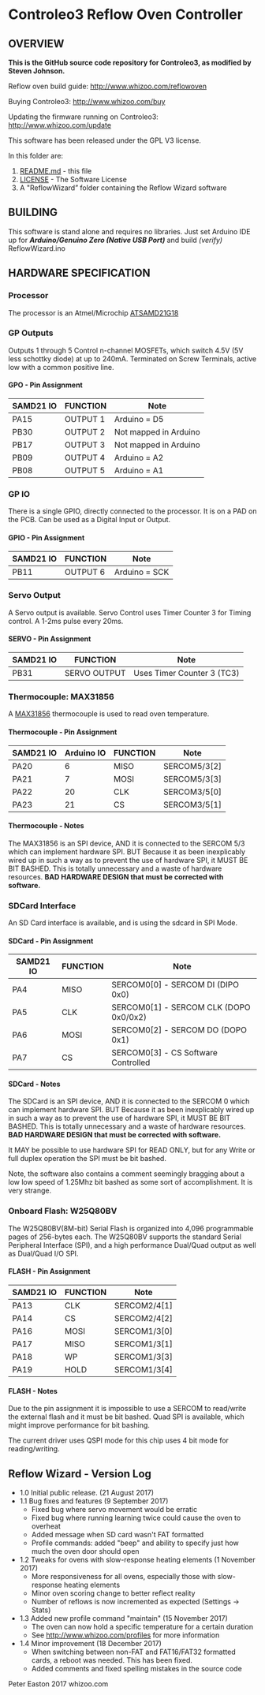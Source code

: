 # Controleo3 Reflow Oven Controller

## OVERVIEW

**This is the GitHub source code repository for Controleo3, as modified by Steven Johnson.**

Reflow oven build guide:
<http://www.whizoo.com/reflowoven>

Buying Controleo3:
<http://www.whizoo.com/buy>

Updating the firmware running on Controleo3:
<http://www.whizoo.com/update>

This software has been released under the GPL V3 license.

In this folder are:

1. [README.md](./README.md) - this file
2. [LICENSE](./LICENSE) - The Software License
3. A "ReflowWizard” folder containing the Reflow Wizard software

## BUILDING

This software is stand alone and requires no libraries.  Just set Arduino IDE up for ***Arduino/Genuino Zero (Native USB Port)*** and build *(verify)* ReflowWizard.ino

## HARDWARE SPECIFICATION

### Processor

The processor is an Atmel/Microchip [ATSAMD21G18](http://www.microchip.com/wwwproducts/en/ATsamd21g18)

### GP Outputs

Outputs 1 through 5 Control n-channel MOSFETs, which switch 4.5V (5V less schottky diode) at up to 240mA.  Terminated on Screw Terminals, active low with a common positive line.

#### GPO - Pin Assignment

| SAMD21 IO     | FUNCTION      | Note                  |
| ------------- | ------------- | --------------------- |
| PA15          | OUTPUT 1      | Arduino = D5          |
| PB30          | OUTPUT 2      | Not mapped in Arduino |
| PB17          | OUTPUT 3      | Not mapped in Arduino |
| PB09          | OUTPUT 4      | Arduino = A2          |
| PB08          | OUTPUT 5      | Arduino = A1          |

### GP IO

There is a single GPIO, directly connected to the processor.  It is on a PAD on the PCB.  Can be used as a Digital Input or Output.

#### GPIO - Pin Assignment

| SAMD21 IO     | FUNCTION      | Note          |
| ------------- | ------------- | ------------- |
| PB11          | OUTPUT 6      | Arduino = SCK |

### Servo Output

A Servo output is available.  Servo Control uses Timer Counter 3 for Timing control.  A 1-2ms pulse every 20ms.

#### SERVO - Pin Assignment

| SAMD21 IO     | FUNCTION      | Note          |
| ------------- | ------------- | ------------- |
| PB31          | SERVO OUTPUT  | Uses Timer Counter 3 (TC3) |

### Thermocouple: MAX31856

A [MAX31856](http://datasheets.maximintegrated.com/en/ds/MAX31856.pdf) thermocouple is used to read oven temperature.

#### Thermocouple - Pin Assignment

| SAMD21 IO     | Arduino IO | FUNCTION      | Note         |
| ------------- | ------------- | ------------ | ------------- |
| PA20          | 6 | MISO           | SERCOM5/3[2] |
| PA21          | 7 | MOSI           | SERCOM5/3[3] |
| PA22          | 20 | CLK          | SERCOM3/5[0] |
| PA23          | 21 | CS          | SERCOM3/5[1] |

#### Thermocouple - Notes

The MAX31856 is an SPI device, AND it is connected to the SERCOM 5/3 which can implement hardware SPI.  BUT Because it as been inexplicably wired up in such a way as to prevent the use of hardware SPI, it MUST BE BIT BASHED.  This is totally unnecessary and a waste of hardware resources.  **BAD HARDWARE DESIGN that must be corrected with software.**

### SDCard Interface

An SD Card interface is available, and is using the sdcard in SPI Mode.

#### SDCard - Pin Assignment

| SAMD21 IO     | FUNCTION      | Note         |
| ------------- | ------------ | ------------- |
| PA4          |  MISO           | SERCOM0[0] - SERCOM DI (DIPO 0x0) |
| PA5          |  CLK           | SERCOM0[1] - SERCOM CLK (DOPO 0x0/0x2) |
| PA6          |  MOSI          | SERCOM0[2] - SERCOM DO  (DOPO 0x1) |
| PA7          |  CS          | SERCOM0[3] - CS Software Controlled|

#### SDCard - Notes

The SDCard is an SPI device, AND it is connected to the SERCOM 0 which can implement hardware SPI.  BUT Because it as been inexplicably wired up in such a way as to prevent the use of hardware SPI, it MUST BE BIT BASHED.  This is totally unnecessary and a waste of hardware resources.  **BAD HARDWARE DESIGN that must be corrected with software.**

It MAY be possible to use hardware SPI for READ ONLY, but for any Write or full duplex operation the SPI must be bit bashed.

Note, the software also contains a comment seemingly bragging about a low low speed of 1.25Mhz bit bashed as some sort of accomplishment.  It is very strange.

### Onboard Flash: W25Q80BV

The W25Q80BV(8M-bit) Serial Flash is organized into 4,096 programmable pages of 256-bytes each.  The W25Q80BV supports the standard Serial  Peripheral Interface (SPI), and a high performance Dual/Quad output as well as Dual/Quad I/O SPI.

#### FLASH - Pin Assignment

| SAMD21 IO     | FUNCTION      | Note         |
| ------------- | ------------- | ------------ |
| PA13          | CLK           | SERCOM2/4[1] |
| PA14          | CS            | SERCOM2/4[2] |
| PA16          | MOSI          | SERCOM1/3[0] |
| PA17          | MISO          | SERCOM1/3[1] |
| PA18          | WP            | SERCOM1/3[3] |
| PA19          | HOLD          | SERCOM1/3[4] |

#### FLASH - Notes

  Due to the pin assignment it is impossible to use a SERCOM to read/write the external flash and it must be bit bashed.  Quad SPI is available, which might improve performance for bit bashing.

  The current driver uses QSPI mode for this chip uses 4 bit mode for reading/writing.

## Reflow Wizard - Version Log

* 1.0  Initial public release. (21 August 2017)
* 1.1  Bug fixes and features (9 September 2017)
  * Fixed bug where servo movement would be erratic
  * Fixed bug where running learning twice could cause the oven to overheat
  * Added message when SD card wasn't FAT formatted
  * Profile commands: added "beep" and ability to specify just how much the oven door should open
* 1.2  Tweaks for ovens with slow-response heating elements (1 November 2017)
  * More responsiveness for all ovens, especially those with slow-response heating elements
  * Minor oven scoring change to better reflect reality
  * Number of reflows is now incremented as expected (Settings -> Stats)
* 1.3  Added new profile command "maintain" (15 November 2017)
  * The oven can now hold a specific temperature for a certain duration
  * See <http://www.whizoo.com/profiles> for more information
* 1.4  Minor improvement (18 December 2017)
  * When switching between non-FAT and FAT16/FAT32 formatted cards, a reboot was needed.  This has been fixed.
  * Added comments and fixed spelling mistakes in the source code

Peter Easton 2017
whizoo.com